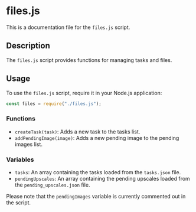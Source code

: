 # files.js

This is a documentation file for the `files.js` script.

## Description

The `files.js` script provides functions for managing tasks and files.

## Usage

To use the `files.js` script, require it in your Node.js application:

```javascript
const files = require("./files.js");
```

### Functions

- `createTask(task)`: Adds a new task to the tasks list.
- `addPendingImage(image)`: Adds a new pending image to the pending images list.

### Variables

- `tasks`: An array containing the tasks loaded from the `tasks.json` file.
- `pendingUpscales`: An array containing the pending upscales loaded from the `pending_upscales.json` file.

Please note that the `pendingImages` variable is currently commented out in the script.
